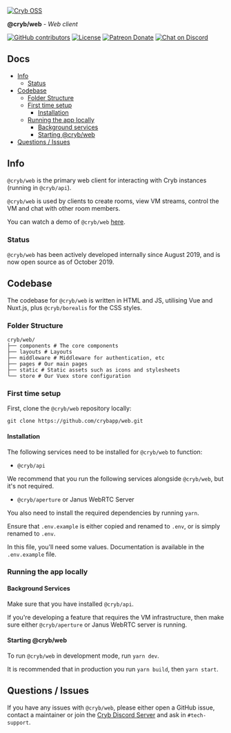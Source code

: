 [![Cryb OSS](.github/web-icon.png "@cryb/web Logo")](https://cryb.app)

**@cryb/web** - _Web client_

[![GitHub contributors](https://img.shields.io/github/contributors/crybapp/web)](https://github.com/crybapp/web/graphs/contributors) [![License](https://img.shields.io/github/license/crybapp/web)](https://github.com/crybapp/web/blob/master/LICENSE) [![Patreon Donate](https://img.shields.io/badge/donate-Patreon-red.svg)](https://patreon.com/cryb) [![Chat on Discord](https://discord.com/api/guilds/594942455749672983/widget.png)](https://discord.gg/xdhEgD5)

## Docs

* [Info](#info)
  * [Status](#status)
* [Codebase](#codebase)
  * [Folder Structure](#folder-structure)
  * [First time setup](#first-time-setup)
    * [Installation](#installation)
  * [Running the app locally](#running-the-app-locally)
    * [Background services](#background-services)
    * [Starting @cryb/web](#starting-@cryb/web)
* [Questions / Issues](#questions--issues)

## Info

`@cryb/web` is the primary web client for interacting with Cryb instances (running in `@cryb/api`).

`@cryb/web` is used by clients to create rooms, view VM streams, control the VM and chat with other room members.

You can watch a demo of `@cryb/web` [here](https://youtu.be/pGNMZ98RwZY).

### Status

`@cryb/web` has been actively developed internally since August 2019, and is now open source as of October 2019.

## Codebase

The codebase for `@cryb/web` is written in HTML and JS, utilising Vue and Nuxt.js, plus `@cryb/borealis` for the CSS styles.

### Folder Structure

```
cryb/web/
├── components # The core components
├── layouts # Layouts
├── middleware # Middleware for authentication, etc
├── pages # Our main pages
├── static # Static assets such as icons and stylesheets
└── store # Our Vuex store configuration
```

### First time setup

First, clone the `@cryb/web` repository locally:

```
git clone https://github.com/crybapp/web.git
```

#### Installation

The following services need to be installed for `@cryb/web` to function:

* `@cryb/api`

We recommend that you run the following services alongside `@cryb/web`, but it's not required.

* `@cryb/aperture` or Janus WebRTC Server

You also need to install the required dependencies by running `yarn`.

Ensure that `.env.example` is either copied and renamed to `.env`, or is simply renamed to `.env`.

In this file, you'll need some values. Documentation is available in the `.env.example` file.

### Running the app locally

#### Background Services

Make sure that you have installed `@cryb/api`.

If you're developing a feature that requires the VM infrastructure, then make sure either `@cryb/aperture` or Janus WebRTC server is running.

#### Starting @cryb/web

To run `@cryb/web` in development mode, run `yarn dev`.

It is recommended that in production you run `yarn build`, then `yarn start`.

## Questions / Issues

If you have any issues with `@cryb/web`, please either open a GitHub issue, contact a maintainer or join the [Cryb Discord Server](https://discord.gg/xdhEgD5) and ask in `#tech-support`.
